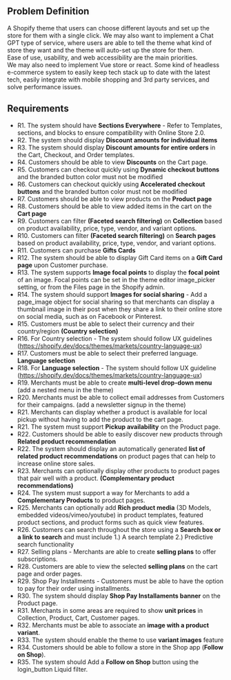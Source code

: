 ## Problem Definition

A Shopify theme that users can choose different layouts and set up the store for them with a single click.
We may also want to implement a Chat GPT type of service, where users are able to tell the theme what kind of store they want and the theme will auto-set up the store for them.
<br>
Ease of use, usability, and web accessibility are the main priorities.
<br>
We may also need to implement Vue store or react. Some kind of headless e-commerce system to easily keep tech stack up to date with the latest tech, easily integrate with mobile shopping and 3rd party services, and solve performance issues.

## Requirements

- R1. The system should have **Sections Everywhere** - Refer to Templates, sections, and blocks to ensure compatibility with Online Store 2.0.
- R2. The system should display **Discount amounts for individual items**
- R3. The system should display **Discount amounts for entire orders** in the Cart, Checkout, and Order templates.
- R4. Customers should be able to view **Discounts** on the Cart page.
- R5. Customers can checkout quickly using **Dynamic checkout buttons** and the branded button color must not be modified
- R6. Customers can checkout quickly using **Accelerated checkout buttons** and the branded button color must not be modified
- R7. Customers should be able to view products on the **Product page**
- R8. Customers should be able to view added items in the cart on the **Cart page**
- R9. Customers can filter **(Faceted search filtering)** on **Collection** based on product availability, price, type, vendor, and variant options.
- R10. Customers can filter **(Faceted search filtering)** on **Search pages** based on product availability, price, type, vendor, and variant options.
- R11. Customers can purchase **Gifts Cards**
- R12. The system should be able to display Gift Card items on a **Gift Card page** upon Customer purchase.
- R13. The system supports **Image focal points** to display the **focal point** of an image. Focal points can be set in the theme editor image_picker setting, or from the Files page in the Shopify admin.
- R14. The system should support **Images for social sharing** - Add a page_image object for social sharing so that merchants can display a thumbnail image in their post when they share a link to their online store on social media, such as on Facebook or Pinterest.
- R15. Customers must be able to select their currency and their country/region **(Country selection)**
- R16. For Country selection - The system should follow UX guidelines (https://shopify.dev/docs/themes/markets/country-language-ux)
- R17. Customers must be able to select their preferred language. **Language selection**
- R18. For **Language selection** - The system should follow UX guideline (https://shopify.dev/docs/themes/markets/country-language-ux)
- R19. Merchants must be able to create **multi-level drop-down menu** (add a nested menu in the theme)
- R20. Merchants must be able to collect email addresses from Customers for their campaigns. (add a newsletter signup in the theme)
- R21. Merchants can display whether a product is available for local pickup without having to add the product to the cart page.
- R21. The system must support **Pickup availability** on the Product page.
- R22. Customers should be able to easily discover new products through **Related product recommendation**
- R22. The system should display an automatically generated **list of related product recommendations** on product pages that can help to increase online store sales.
- R23. Merchants can optionally display other products to product pages that pair well with a product. **(Complementary product recommendations)**
- R24. The system must support a way for Merchants to add a **Complementary Products** to product pages.
- R25. Merchants can optionally add **Rich product media** (3D Models, embedded videos/vimeo/youtube) in product templates, featured product sections, and product forms such as quick view features.
- R26. Customers can search throughout the store using a **Search box or a link to search** and must include 1.) A search template 2.) Predictive search functionality
- R27. Selling plans - Merchants are able to create **selling plans** to offer subscriptions.
- R28. Customers are able to view the selected **selling plans** on the cart page and order pages.
- R29. Shop Pay Installments - Customers must be able to have the option to pay for their order using installments.
- R30. The system should display **Shop Pay Installaments banner** on the Product page.
- R31. Merchants in some areas are required to show **unit prices** in Collection, Product, Cart, Customer pages.
- R32. Merchants must be able to associate an **image with a product variant**.
- R33. The system should enable the theme to use **variant images** feature
- R34. Customers should be able to follow a store in the Shop app (**Follow on Shop**).
- R35. The system should Add a **Follow on Shop** button using the login_button Liquid filter.


